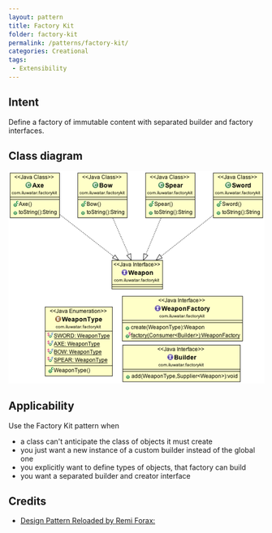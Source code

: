 ```yaml
---
layout: pattern
title: Factory Kit
folder: factory-kit
permalink: /patterns/factory-kit/
categories: Creational
tags:
 - Extensibility
---
```


## Intent
Define a factory of immutable content with separated builder and factory interfaces.

## Class diagram
![alt text](./etc/factory-kit.png "Factory Kit")

## Applicability
Use the Factory Kit pattern when

* a class can't anticipate the class of objects it must create
* you just want a new instance of a custom builder instead of the global one
* you explicitly want to define types of objects, that factory can build
* you want a separated builder and creator interface

## Credits

* [Design Pattern Reloaded by Remi Forax: ](https://www.youtube.com/watch?v=-k2X7guaArU)
